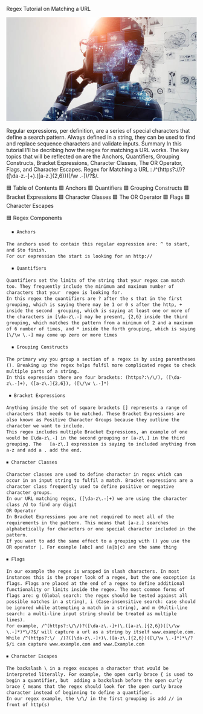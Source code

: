 
Regex Tutorial on Matching a URL


![alt text](./Assets/computerscience.jpg)


Regular expressions, per definition, are a series of special characters that define a search pattern. Always defined in a string, they can be used to find and replace sequence characters and validate inputs.
Summary
In this tutorial I'll be decribing how the regex for matching a URL works. The key topics that will be reflected on are the Anchors, Quantifiers, Grouping Constructs, Bracket Expressions, Character Classes, The OR Operator, Flags, and Character Escapes.
Regex for Matching a URL : /^(https?://)?([\da-z.-]+).([a-z.]{2,6})([/\w .-])/?$/.

🟦 Table of Contents
    🟪	Anchors
    🟪	Quantifiers
    🟪	Grouping Constructs
    🟪  Bracket Expressions
    🟪  Character Classes
    🟪  The OR Operator
    🟪  Flags
    🟪  Character Escapes

🟦 Regex Components

      ⏹ Anchors

    The anchors used to contain this regular expression are: ^ to start, and $to finish.
    For our expression the start is looking for an http://

      ⏹ Quantifiers

    Quantifiers set the limits of the string that your regex can match too. They frequently include the minimum and maximum number of characters that your  regex is looking for.
    In this regex the quantifiers are ? after the s that in the first grouping, which is saying there may be 1 or 0 s after the http, + inside the second  grouping, which is saying at least one or more of the characters in [\da-z\.-] may be present, {2,6} inside the third grouping, which matches the pattern from a minimum of 2 and a maximum of 6 number of times, and * inside the forth grouping, which is saying [\/\w \.-] may come up zero or more times

      ⏹ Grouping Constructs

    The primary way you group a section of a regex is by using parentheses (). Breaking up the regex helps fulfil more complicated regex to check multiple parts of a string.
    In this expression there are four brackets: (https?:\/\/), ([\da-z\.-]+), ([a-z\.]{2,6}), ([\/\w \.-]*)

     ⏹ Bracket Expressions

    Anything inside the set of square brackets [] represents a range of characters that needs to be matched. These Bracket Expressions are also known as Positive Character Groups because they outline the character we want to include.
    This regex includes multiple Bracket Expressions, an example of one would be [\da-z\.-] in the second grouping or [a-z\.] in the third grouping. The   [a-z\.] expression is saying to included anything from a-z and add a . add the end.

    ⏹ Character Classes

    Character classes are used to define character in regex which can occur in an input string to fulfil a match. Bracket expressions are a character class frequently used to define positive or negative character groups.
    In our URL matching regex, ([\da-z\.-]+) we are using the character class /d to find any digit
    OR Operator
    In Bracket Expressions you are not required to meet all of the requirements in the pattern. This means that [a-z.] searches alphabetically for characters or one special character included in the pattern.
    If you want to add the same effect to a grouping with () you use the OR operator |. For example [abc] and (a|b|c) are the same thing

    ⏹ Flags

    In our example the regex is wrapped in slash characters. In most instances this is the proper look of a regex, but the one exception is flags. Flags are placed at the end of a regex to define additional functionality or limits inside the regex. The most common forms of flags are: g (Global search: the regex should be tested against all possible matches in a string), i (Case-insensitive search: case should be ignored while attempting a match in a string), and m (Multi-line search: a multi-line input string should be treated as multiple lines).
    For example, /^(https?:\/\/)?([\da-z\.-]+)\.([a-z\.]{2,6})([\/\w \.-]*)*\/?$/ will capture a url as a string by itself www.example.com. While /^(https?:\/  /)?([\da-z\.-]+)\.([a-z\.]{2,6})([\/\w \.-]*)*\/?$/i can capture www.example.com and www.Example.com

    ⏹ Character Escapes

    The backslash \ in a regex escapes a character that would be interpreted literally. For example, the open curly brace { is used to begin a quantifier, but  adding a backslash before the open curly brace { means that the regex should look for the open curly brace character instead of beginning to define a quantifier.
    In our regex example, the \/\/ in the first grouping is add // in front of http(s)
